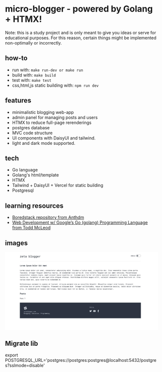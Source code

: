 # micro-blogger - powered by Golang + HTMX!

Note: this is a study project and is only meant to give you ideas or serve
for educational purposes. For this reason, certain things might
be implemented non-optimally or incorrectly.

## how-to
- run with: ```make run-dev or make run```
- build with: ```make build```
- test with: ```make test```
- css,html,js static building with: ```npm run dev```

## features
- minimalistic blogging web-app
- admin panel for managing posts and users
- HTMX to reduce full-page rerenderings
- postgres database
- MVC code structure
- UI components with DaisyUI and tailwind.
- light and dark mode supported.

## tech
- Go language
- Golang's html/template
- HTMX
- Tailwind + DaisyUI + Vercel for static building
- Postgresql

## learning resources
- [Boredstack repository from Anthdm](https://github.com/anthdm/boredstack/)
- [Web Development w/ Google’s Go (golang) Programming Language from Todd McLeod](https://www.udemy.com/course/go-programming-language/)

## images

![Snapshot of homepage on 28-08-2023](2023-08-28_16-09-snapshot.jpg)

## Migrate lib
export POSTGRESQL_URL='postgres://postgres:postgres@localhost:5432/postgres?sslmode=disable'